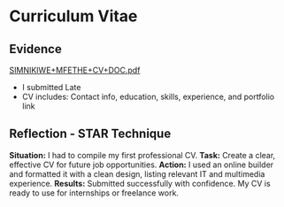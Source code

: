 
# Curriculum Vitae

## Evidence

[SIMNIKIWE+MFETHE+CV+DOC.pdf](https://github.com/user-attachments/files/20417092/SIMNIKIWE%2BMFETHE%2BCV%2BDOC.pdf)




- I submitted Late
- CV includes: Contact info, education, skills, experience, and portfolio link

## Reflection - STAR Technique

**Situation:** I had to compile my first professional CV.
**Task:** Create a clear, effective CV for future job opportunities.
**Action:** I used an online builder and formatted it with a clean design, listing relevant IT and multimedia experience.
**Results:** Submitted successfully with confidence. My CV is ready to use for internships or freelance work.
